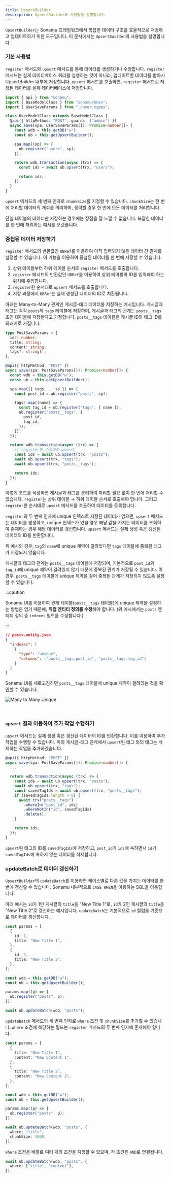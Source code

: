```yaml
---
title: UpsertBuilder
description: UpsertBuilder의 사용법을 설명합니다.
---
```


`UpsertBuilder`는 Sonamu 프레임워크에서 복잡한 데이터 구조를 효율적으로 저장하고 업데이트하기 위한 도구입니다. 이 문서에서는 `UpsertBuilder`의 사용법을 설명합니다.

### 기본 사용법

`register` 메서드와 `upsert` 메서드를 통해 데이터를 생성하거나 수정합니다. `register` 메서드는 실제 데이터베이스 쿼리를 실행하는 것이 아니라, 업데이트할 데이터를 받아서 UpsertBuilder 내부에 저장합니다. `upsert` 메서드를 호출하면, `register` 메서드로 저장된 데이터를 실제 데이터베이스에 저장합니다.

```typescript
import { api } from "sonamu";
import { BaseModelClass } from "sonamu/knex";
import { UserSaveParams } from "./user.types";

class UserModelClass extends BaseModelClass {
  @api({ httpMethod: "POST", guards: ["admin"] })
  async save(spa: UserSaveParams[]): Promise<number[]> {
    const wdb = this.getDB("w");
    const ub = this.getUpsertBuilder();

    spa.map((sp) => {
      ub.register("users", sp);
    });

    return wdb.transaction(async (trx) => {
      const ids = await ub.upsert(trx, "users");

      return ids;
    });
  }
}
```

`upsert` 메서드의 세 번째 인자로 `chunkSize`를 지정할 수 있습니다. `chunkSize`는 한 번에 처리할 데이터의 개수를 의미하며, 생략할 경우 한 번에 모든 데이터를 처리합니다.

단일 테이블의 데이터만 저장하는 경우에는 장점을 잘 느낄 수 없습니다. 복잡한 데이터를 한 번에 처리하는 예시를 보겠습니다.

### 중첩된 데이터 저장하기

`register` 메서드의 반환값인 `UBRef`를 이용하여 아직 입력되지 않은 데이터 간 관계를 설정할 수 있습니다. 이 기능을 이용하여 중첩된 데이터를 한 번에 저장할 수 있습니다.

1. 상위 테이블부터 하위 테이블 순서로 `register` 메서드를 호출합니다.
2. `register` 메서드의 반환값인 `UBRef`를 이용하여 상위 테이블의 ID를 입력해야 하는 위치에 주입합니다.
3. `register`한 순서대로 `upsert` 메서드를 호출합니다.
4. 저장 과정에서 `UBRef`는 실제 생성된 데이터의 ID로 치환됩니다.

아래는 Many-to-Many 관계인 게시글-태그 데이터를 저장하는 예시입니다. 게시글과 태그는 각각 `posts`와 `tags` 테이블에 저장하며, 게시글과 태그의 관계는 `posts__tags` 조인 테이블에 저장한다고 가정합니다. `posts__tags` 테이블은 게시글 ID와 태그 ID를 외래키로 가집니다.

```typescript
type PostSaveParams = {
  id?: number;
  title: string;
  content: string;
  tags?: string[];
};

@api({ httpMethod: "POST" })
async save(spa: PostSaveParams[]): Promise<number[]> {
  const wdb = this.getDB("w");
  const ub = this.getUpsertBuilder();

  spa.map(({ tags, ...sp }) => {
    const post_id = ub.register("posts", sp);

    tags?.map((name) => {
      const tag_id = ub.register("tags", { name });
      ub.register("posts__tags", {
        post_id,
        tag_id,
      });
    });
  });

  return wdb.transaction(async (trx) => {
    // register한 순서대로 upsert
    const ids = await ub.upsert(trx, "posts");
    await ub.upsert(trx, "tags");
    await ub.upsert(trx, "posts__tags");

    return ids;
  });
}
```

이렇게 코드를 작성하면 게시글과 태그를 분리하여 처리할 필요 없이 한 번에 처리할 수 있습니다. `register`는 상위 테이블 → 하위 테이블 순서로 호출해야 합니다. 그리고 `register`한 순서대로 `upsert` 메서드를 호출하여 데이터를 등록합니다.

`register`의 두 번째 인자에 unique 인덱스로 지정된 데이터가 없으면, `upsert` 메서드는 데이터를 생성하고, unique 인덱스가 있을 경우 해당 값을 가지는 데이터를 조회하여 존재하는 경우 해당 데이터를 갱신합니다. `upsert` 메서드는 실제 생성 혹은 갱신된 데이터의 ID를 반환합니다.

위 예시의 경우, `tag`의 `name`에 unique 제약이 걸려있다면 `tags` 테이블에 중복된 태그가 저장되지 않습니다.

게시글과 태그의 관계는 `posts__tags` 테이블에 저장되며, 기본적으로 `post_id`와 `tag_id`에 unique 제약이 걸려있지 않기 때문에 중복된 관계가 저장될 수 있습니다. 이 경우, `posts__tags` 테이블에 unique 제약을 걸어 중복된 관계가 저장되지 않도록 설정할 수 있습니다.

:::caution

Sonamu UI를 이용하여 관계 테이블(`posts__tags` 테이블)에 unique 제약을 설정하는 방법은 없기 때문에, **직접 엔티티 정의를 수정**해야 합니다. (위 예시에서는 `posts` 엔티티 정의 중 `indexes` 필드를 수정합니다.)

:::

```json
// posts.entity.json
{
  "indexes": [
    {
      "type": "unique",
      "columns": ["posts__tags.post_id", "posts__tags.tag_id"]
    }
  ]
}
```

Sonamu UI를 새로고침하면 `posts__tags` 테이블에 unique 제약이 걸려있는 것을 확인할 수 있습니다.

![Many to Many Unique](./image/upsert-builder/many-to-many-unique.png)

<br/>

### `upsert` 결과 이용하여 추가 작업 수행하기

`upsert` 메서드는 실제 생성 혹은 갱신된 데이터의 ID를 반환합니다. 이를 이용하여 추가 작업을 수행할 수 있습니다. 위의 게시글-태그 관계에서 `upsert`된 태그 외의 태그는 삭제하는 작업을 추가하겠습니다.

```typescript
@api({ httpMethod: "POST" })
async save(spa: PostSaveParams[]): Promise<number[]> {
  ...

  return wdb.transaction(async (trx) => {
    const ids = await ub.upsert(trx, "posts");
    await ub.upsert(trx, "tags");
    const savedTagIds = await ub.upsert(trx, "posts__tags");
    if (savedTagIds.length > 0) {
      await trx("posts__tags")
        .whereIn("post_id", ids)
        .whereNotIn("id", savedTagIds)
        .delete();
    }

    return ids;
  });
}
```

`upsert`된 태그의 ID를 `savedTagIds`에 저장하고, `post_id`가 `ids`에 속하면서 `id`가 `savedTagIds`에 속하지 않는 데이터를 삭제합니다.

### updateBatch로 데이터 갱신하기

`UpsertBuilder`의 `updateBatch`를 이용하면 케이스별로 다른 값을 가지는 데이터를 한 번에 갱신할 수 있습니다. Sonamu 내부적으로 `CASE WHEN`을 이용하는 SQL을 이용합니다.

아래 예시는 `id`가 1인 게시글의 `title`을 "New Title 1"로, `id`가 2인 게시글의 `title`을 "New Title 2"로 갱신하는 예시입니다. `updateBatch`는 기본적으로 `id` 컬럼을 기준으로 데이터를 갱신합니다.

```typescript
const params = [
  {
    id: 1,
    title: "New Title 1",
  },
  {
    id: 2,
    title: "New Title 2",
  },
];

const wdb = this.getDB("w");
const ub = this.getUpsertBuilder();

params.map((p) => {
  ub.register("posts", p);
});

await ub.updateBatch(wdb, "posts");
```

`updateBatch` 메서드의 세 번째 인자로 `where` 조건 및 `chunkSize`를 추가할 수 있습니다. `where` 조건에 해당하는 필드는 `register` 메서드의 두 번째 인자에 존재해야 합니다.

```typescript
const params = [
  {
    title: "New Title 1",
    content: "New Content 1",
  },
  {
    title: "New Title 2",
    content: "New Content 2",
  },
];

const wdb = this.getDB("w");
const ub = this.getUpsertBuilder();

params.map((p) => {
  ub.register("posts", p);
});

await ub.updateBatch(wdb, "posts", {
  where: "title",
  chunkSize: 1000,
});
```

`where` 조건은 배열로 여러 개의 조건을 지정할 수 있으며, 각 조건은 `AND`로 연결됩니다.

```typescript
await ub.updateBatch(wdb, "posts", {
  where: ["title", "content"],
});
```

